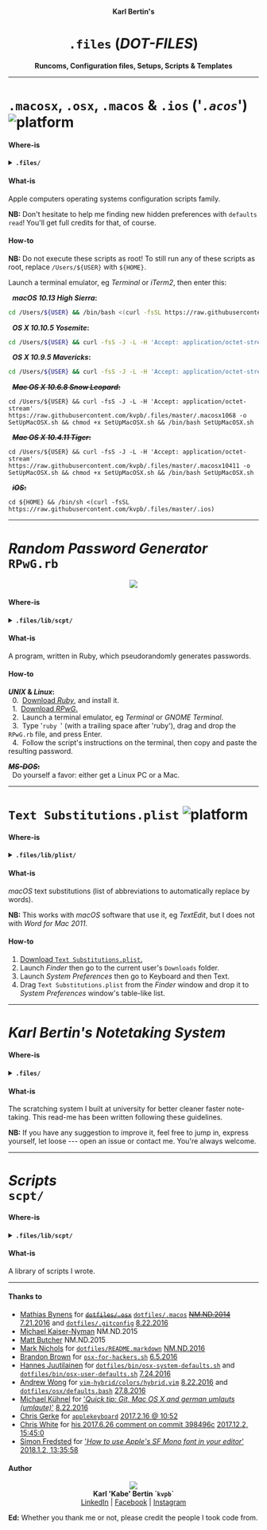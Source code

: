 <p align='center'><b>Karl Bertin's</b></p>
<h1 align='center'><code>.files</code> (<i>DOT-FILES</i>)</h1>
<p align='center'><b>Runcoms, Configuration files, Setups, Scripts & Templates</b></p>

- - -

# `.macosx`, `.osx`, `.macos` & `.ios` ('_`.acos`_') ![platform](https://gistcdn.githack.com/kvpb/e55c254ded3bc5eac9bc4f29c78ec75c/raw/3ed1cca704de2cb968baa5fabaf3eec5921d3a01/apple-F6F6F6D5E1ED1E72F21AD5FD-madeona-1AD5FD1E72F2-mac-F6F6F6D5E1ED.svg)

#### Where-is
<details><summary><b><code>.files/</code></b></summary>

- [ ] `.macosx104`
- [ ] `.macosx106`
- [x] `.osx109`
- [x] `.osx1010`
- [x] `.macos1013`
- [ ] `.ios`
</details>

#### What-is

Apple computers operating systems configuration scripts family.

**NB:** Don't hesitate to help me finding new hidden preferences with `defaults read`! You'll get full credits for that, of course.

#### How-to

**NB:** Do not execute these scripts as root! To still run any of these scripts as root, replace `/Users/${USER}` with `${HOME}`.

Launch a terminal emulator, eg _Terminal_ or _iTerm2_, then enter this:

&nbsp;&nbsp;**_macOS 10.13 High Sierra_:**

```sh
cd /Users/${USER} && /bin/bash <(curl -fsSL https://raw.githubusercontent.com/kvpb/.files/master/.macos1013)
```

&nbsp;&nbsp;**_OS X 10.10.5 Yosemite_:**

```sh
cd /Users/${USER} && curl -fsS -J -L -H 'Accept: application/octet-stream' https://raw.githubusercontent.com/kvpb/.files/master/.osx10105 -o SetUpOSX.sh && chmod +x SetUpOSX.sh && /bin/bash SetUpOSX.sh
```

&nbsp;&nbsp;**_OS X 10.9.5 Mavericks_:**

```sh
cd /Users/${USER} && curl -fsS -J -L -H 'Accept: application/octet-stream' https://raw.githubusercontent.com/kvpb/.files/master/.osx1095 -o SetUpOSX.sh && chmod +x SetUpOSX.sh && /bin/bash SetUpOSX.sh
```

&nbsp;&nbsp;~~**_Mac OS X 10.6.8 Snow Leopard_:**~~

```
cd /Users/${USER} && curl -fsS -J -L -H 'Accept: application/octet-stream' https://raw.githubusercontent.com/kvpb/.files/master/.macosx1068 -o SetUpMacOSX.sh && chmod +x SetUpMacOSX.sh && /bin/bash SetUpMacOSX.sh
```

&nbsp;&nbsp;~~**_Mac OS X 10.4.11 Tiger_:**~~

```
cd /Users/${USER} && curl -fsS -J -L -H 'Accept: application/octet-stream' https://raw.githubusercontent.com/kvpb/.files/master/.macosx10411 -o SetUpMacOSX.sh && chmod +x SetUpMacOSX.sh && /bin/bash SetUpMacOSX.sh
```

&nbsp;&nbsp;~~**_iOS_:**~~
```
cd ${HOME} && /bin/sh <(curl -fsSL https://raw.githubusercontent.com/kvpb/.files/master/.ios)
```

- - -

# _Random Password Generator_<br>`RPwG.rb`

<p align='center'><a href='https://github.com/kvpb/.files/blob/master/lib/scpt/RPwG.rb'><img src='https://gist.githack.com/kvpb/543e66fc06e322658f5877e9e2f77cda/raw/08ecb3022f7c7de3c1a16b05e59af04b92e19af5/RPwG.svg'></a></p>

#### Where-is
<details><summary><b><code>.files/lib/scpt/</code></b></summary>

- [x] `RPwG.rb`
</details>

#### What-is

A program, written in Ruby, which pseudorandomly generates passwords.

#### How-to

**_UNIX_ & _Linux_:**  
&nbsp;&nbsp;0.&nbsp;&nbsp;[Download _Ruby_,](https://www.ruby-lang.org/en/downloads/) and install it.  
&nbsp;&nbsp;1.&nbsp;&nbsp;[Download _RPwG_.](https://github.com/kvpb/.files/blob/master/lib/scpt/RPwG.rb)  
&nbsp;&nbsp;2.&nbsp;&nbsp;Launch a terminal emulator, eg _Terminal_ or _GNOME Terminal_.  
&nbsp;&nbsp;3.&nbsp;&nbsp;Type '`ruby `' (with a trailing space after 'ruby'), drag and drop the `RPwG.rb` file, and press Enter.  
&nbsp;&nbsp;4.&nbsp;&nbsp;Follow the script's instructions on the terminal, then copy and paste the resulting password.

~~**_MS-DOS_:**~~  
&nbsp;&nbsp;Do yourself a favor: either get a Linux PC or a Mac.

- - -

# `Text Substitutions.plist` ![platform](https://img.shields.io/badge/for-Mac-1AD5FD.svg)

<!--**`Text Substitutions.plist`:**
| Replace | With |
| --- | --- |
|  |  |-->

#### Where-is
<details><summary><b><code>.files/lib/plist/</code></b></summary>

- [x] `Text Substitutions.plist`
</details>

#### What-is

_macOS_ text substitutions (list of abbreviations to automatically replace by words).

**NB:** This works with _macOS_ software that use it, eg _TextEdit_, but I does not with _Word for Mac 2011_.

#### How-to

1. [Download `Text Substitutions.plist`.](https://raw.githack.com/kvpb/.files/master/lib/plist/Text%20Substitutions.plist)  
2. Launch _Finder_ then go to the current user's `Downloads` folder.  
3. Launch _System Preferences_ then go to Keyboard and then Text.  
4. Drag `Text Substitutions.plist` from the _Finder_ window and drop it to _System Preferences_ window's table-like list.

- - -

# _Karl Bertin's Notetaking System_

<!--<p align='center'><a=href='https://github.com/kvpb/.files/raw/master/notetakingsystem.docx'><img src='https://gist.githack.com/kvpb/d09c287b1d3c8e77bb9897db657938d4/raw/54cdac0b8ffad36d9ade790cfa53d138c6867412/karlbertinsscratchingsystemfrontcover.svg'></a>-->

#### Where-is
<details><summary><b><code>.files/</code></b></summary>

- [x] `flashcardsstructures.docx`
- [x] `uenctcnyyyymmdd.docx`
- [x] `Forename_Surname_UEN_GN_Fiche_de_lecture.docx`
- [x] `Forename_Surname_UEN_GN_Memoire.docx`
- [x] `notetakingstructures.docx`
- [x] `notetakingsystem.docx`
- [x] `name.docx`
</details>

#### What-is

The scratching system I built at university for better cleaner faster note-taking. This read-me has been written following these guidelines.

**NB:** If you have any suggestion to improve it, feel free to jump in, express yourself, let loose --- open an issue or contact me. You're always welcome.

- - -

# _Scripts_<br>`scpt/`

#### Where-is
<details><summary><b><code>.files/lib/scpt/</code></b></summary>

- [x] `InstallXcodeCommandLineTools.sh` ![platform](https://img.shields.io/badge/for-Mac-1AD5FD.svg)
- [x] `InstallGitforMac.sh` ![platform](https://img.shields.io/badge/for-Mac-1AD5FD.svg) ![language](https://img.shields.io/badge/language-UNIX%20Shell%20Script-brightgreen.svg)
- [x] `Installfswatch.sh` ![platform](https://img.shields.io/badge/for-Mac-1AD5FD.svg) ![language](https://img.shields.io/badge/language-UNIX%20Shell%20Script-brightgreen.svg)
- [x] `Installmas-cli.sh` ![platform](https://img.shields.io/badge/for-Mac-1AD5FD.svg) ![language](https://img.shields.io/badge/language-UNIX%20Shell%20Script-brightgreen.svg)
- [ ] ~~`InstallRAR.sh`~~
  - [x] `InstallRAR550forMacOSX.sh` ![firmware](https://img.shields.io/badge/firmware-Mac%20OS%20X-white.svg) ![language](https://img.shields.io/badge/language-UNIX%20Shell%20Script-brightgreen.svg)
- [x] `InstallHomebrew.sh` ![platform](https://img.shields.io/badge/for-Mac-1AD5FD.svg) <!--![firmware](https://img.shields.io/badge/firmware-Linux-black.svg)--> ![language](https://img.shields.io/badge/language-UNIX%20Shell%20Script-brightgreen.svg)
- [ ] `InstallHomebrewBundle.sh` ![platform](https://img.shields.io/badge/for-Mac-1AD5FD.svg)
- [ ] `InstallrbenvHomebrew.sh` ![platform](https://img.shields.io/badge/for-Mac-1AD5FD.svg)
- [ ] `InstallpyenvHomebrew.sh` ![platform](https://img.shields.io/badge/for-Mac-1AD5FD.svg)
- [ ] `InstallhtopHomebrew.sh` ![platform](https://img.shields.io/badge/for-Mac-1AD5FD.svg)
- [ ] `InstallUnRARX.sh` ![platform](https://img.shields.io/badge/for-Mac-1AD5FD.svg)
  - [x] `InstallUnRarX22.sh` ![platform](https://img.shields.io/badge/for-Mac-1AD5FD.svg) ![language](https://img.shields.io/badge/language-UNIX%20Shell%20Script-brightgreen.svg)
- [x] `InstallXLD.sh` ![platform](https://img.shields.io/badge/for-Mac-1AD5FD.svg) ![language](https://img.shields.io/badge/language-UNIX%20Shell%20Script-brightgreen.svg)
- [ ] `InstallJumpcut.sh` ![platform](https://img.shields.io/badge/for-Mac-1AD5FD.svg)
- [ ] `InstallSizeUp.sh` ![platform](https://img.shields.io/badge/for-Mac-1AD5FD.svg)
- [ ] `InstallFlux.sh` ![platform](https://img.shields.io/badge/for-Mac-1AD5FD.svg)
- [ ] `InstallOnyX.sh` ![platform](https://img.shields.io/badge/for-Mac-1AD5FD.svg)
- [x] `InstalliTunes1265.sh` ![platform](https://img.shields.io/badge/for-Mac-1AD5FD.svg) ![language](https://img.shields.io/badge/language-UNIX%20Shell%20Script-brightgreen.svg)
- [x] `InstallAppZapper.sh` ![platform](https://img.shields.io/badge/for-Mac-1AD5FD.svg) ![language](https://img.shields.io/badge/language-UNIX%20Shell%20Script-brightgreen.svg)
- [ ] `InstallGPGSuite.sh`
- [ ] `InstallPaparazzi.sh` ![platform](https://img.shields.io/badge/for-Mac-1AD5FD.svg)
- [ ] `InstallTransmission.sh`
- [ ] `InstallJDownloader2.sh`
- [ ] `InstallSanFranciscoFontFamily.sh`
  - [x] `InstallSanFrancisco.sh` ![firmware](https://img.shields.io/badge/firmware-macOS-white.svg) ![language](https://img.shields.io/badge/language-UNIX%20Shell%20Script-brightgreen.svg)
  - [x] `InstallSanFranciscoCompact.sh` ![firmware](https://img.shields.io/badge/firmware-macOS-white.svg) ![language](https://img.shields.io/badge/language-UNIX%20Shell%20Script-brightgreen.svg)
  - [x] `InstallSFMonoFromMac.sh` ![platform](https://img.shields.io/badge/for-Mac-1AD5FD.svg) ![language](https://img.shields.io/badge/language-UNIX%20Shell%20Script-brightgreen.svg)
  - [x] `InstallSFMono.sh` ![firmware](https://img.shields.io/badge/firmware-macOS-white.svg) ![language](https://img.shields.io/badge/language-UNIX%20Shell%20Script-brightgreen.svg)
- [ ] `InstallVMwareFusion8` ![platform](https://img.shields.io/badge/for-Mac-1AD5FD.svg)
- [ ] ~~`InstallPhotoshop.sh`~~
  - [ ] `InstallPsCC.sh`
  - [ ] `InstallPsCS6.sh`
- [ ] ~~`InstallIllustrator.sh`~~
  - [ ] `InstallAiCC.sh`
  - [ ] `InstallAiCS6.sh`
- [ ] ~~`InstallPhotoshopLightroom.sh`~~
  - [ ] `InstallLr7.sh`
  - [ ] `InstallLr6.sh`
- [ ] `InstallOfficeforMac.sh` ![platform](https://img.shields.io/badge/for-Mac-1AD5FD.svg)
  - [ ] `InstallOffice2016forMac.sh` ![firmware](https://img.shields.io/badge/firmware-OS%20X%2010.10%20Yosemite-white.svg)
  - [ ] `InstallOffice2011forMac.sh` ![firmware](https://img.shields.io/badge/firmware-Mac%20OS%20X-white.svg)
- [ ] `InstallSketch.sh` ![platform](https://img.shields.io/badge/for-Mac-1AD5FD.svg)
  - [x] `InstallSketch344.sh` ![firmware](https://img.shields.io/badge/firmware-OS%20X%2010.9%20Mavericks-white.svg) ![language](https://img.shields.io/badge/language-UNIX%20Shell%20Script-brightgreen.svg)
- [ ] `InstalliTerm2.sh` ![platform](https://img.shields.io/badge/for-Mac-1AD5FD.svg)
  - [x] `InstalliTerm2OS108Plus.sh` ![hardware](https://img.shields.io/badge/hardware-Mac-1AD5FD.svg) ![firmware](https://img.shields.io/badge/firmware-OS%20X%2010.8%20Mountain%20Lion-white.svg) ![language](https://img.shields.io/badge/language-UNIX%20Shell%20Script-brightgreen.svg)
- [x] `InstallHyperterm.sh` ![firmware](https://img.shields.io/badge/firmware-OS%20X%2010.9%20Mavericks-white.svg) ![language](https://img.shields.io/badge/language-UNIX%20Shell%20Script-brightgreen.svg)
  - [ ] `InstallHyper.js` ![platform](https://img.shields.io/badge/for-Mac-1AD5FD.svg) ![language](https://img.shields.io/badge/language-JavaScript-yellow.svg)
- [ ] `InstallCathode.sh` ![platform](https://img.shields.io/badge/for-Mac-1AD5FD.svg)
  - [ ] `InstallCathode203.sh`
  - [ ] `InstallCathode094.sh`
- [ ] ~~`InstallPathFinder.sh`~~
  - [ ] `InstallPathFinder7.sh` ![platform](https://img.shields.io/badge/for-Mac-1AD5FD.svg)
  - [ ] `InstallPathFinder6.sh` ![platform](https://img.shields.io/badge/for-Mac-1AD5FD.svg)
- [ ] `InstallForkLift.sh` ![platform](https://img.shields.io/badge/for-Mac-1AD5FD.svg)
  - [ ] `InstallForkLift3.sh`
  - [ ] `InstallForkLift2.sh`
- [x] `InstallVLC.sh` ![firmware](https://img.shields.io/badge/firmware-Mac%20OS%20X-white.svg) ![language](https://img.shields.io/badge/language-UNIX%20Shell%20Script-brightgreen.svg)
- [x] `InstallSoulver.sh` ![platform](https://img.shields.io/badge/for-Mac-1AD5FD.svg) ![language](https://img.shields.io/badge/language-UNIX%20Shell%20Script-brightgreen.svg)
- [x] `InstallChrome.sh` ![firmware](https://img.shields.io/badge/firmware-OS%20X%2010.9%20Mavericks-white.svg) ![language](https://img.shields.io/badge/language-UNIX%20Shell%20Script-brightgreen.svg)
- [x] `InstallDropbox.sh` ![firmware](https://img.shields.io/badge/firmware-OS%20X%2010.9%20Mavericks-white.svg) ![language](https://img.shields.io/badge/language-UNIX%20Shell%20Script-brightgreen.svg)
- [ ] `UninstallDropbox.sh` ![firmware](https://img.shields.io/badge/firmware-OS%20X%2010.9%20Mavericks-white.svg)
- [x] `Installdbxcli.sh` ![firmware](https://img.shields.io/badge/firmware-OS%20X%2010.9%20Mavericks-white.svg) ![language](https://img.shields.io/badge/language-UNIX%20Shell%20Script-brightgreen.svg)
- [x] `InstallSpotify.sh` ![firmware](https://img.shields.io/badge/firmware-OS%20X%2010.9%20Mavericks-white.svg) ![language](https://img.shields.io/badge/language-UNIX%20Shell%20Script-brightgreen.svg)
- [ ] `InstallWhatsApp.sh`
- [ ] ~~`InstallMessengerforMac.sh`~~ ![platform](https://img.shields.io/badge/for-Mac-1AD5FD.svg)
- [ ] `InstallGoofy.sh` ![platform](https://img.shields.io/badge/for-Mac-1AD5FD.svg)
- [x] `RPwG.rb` ![platform](https://img.shields.io/badge/for-Mac-1AD5FD.svg) ![firmware](https://img.shields.io/badge/-Linux-black.svg) ![language](https://img.shields.io/badge/language-Ruby-red.svg)
- [x] `SetKeyboardBrightnessTo100percent.sh` ![platform](https://img.shields.io/badge/for-Mac-1AD5FD.svg) ![language](https://img.shields.io/badge/language-AppleScript-gray.svg)
- [x] `SetVolumeTo50percent.sh` ![platform](https://img.shields.io/badge/for-Mac-1AD5FD.svg) ![language](https://img.shields.io/badge/language-AppleScript-gray.svg)
- [x] `SetVolumeToMuted.sh` ![platform](https://img.shields.io/badge/for-Mac-1AD5FD.svg) ![language](https://img.shields.io/badge/language-AppleScript-gray.svg)
- [x] `GetVolumeMuteStatus.sh` ![platform](https://img.shields.io/badge/for-Mac-1AD5FD.svg) ![language](https://img.shields.io/badge/language-AppleScript-gray.svg)
- [x] `NewTestFolders.sh` ![firmware](https://img.shields.io/badge/firmware-OS%20X%2010.9%20Mavericks-white.svg) ![language](https://img.shields.io/badge/language-UNIX%20Shell%20Script-brightgreen.svg)
- [x] `RemoveDirectoryFromUsersHome.sh` ![firmware](https://img.shields.io/badge/firmware-OS%20X%2010.9%20Mavericks-white.svg) ![language](https://img.shields.io/badge/language-UNIX%20Shell%20Script-brightgreen.svg)
- [x] `RemoveCreativeCloudFilesFromUsersHome.sh` ![firmware](https://img.shields.io/badge/firmware-OS%20X%2010.9%20Mavericks-white.svg) ![language](https://img.shields.io/badge/language-UNIX%20Shell%20Script-brightgreen.svg)
- [ ] `DeleteChromeSuggestions.sh`
- [ ] `SaveSHSH2Blobs.sh`
- [x] `InstallGunGodzMac.sh` ![platform](https://img.shields.io/badge/for-Mac-1AD5FD.svg) ![language](https://img.shields.io/badge/language-UNIX%20Shell%20Script-brightgreen.svg)
- [x] `InstallSuperCrateBoxOSX.sh` ![platform](https://img.shields.io/badge/for-Mac-1AD5FD.svg) ![language](https://img.shields.io/badge/language-UNIX%20Shell%20Script-brightgreen.svg)
</details>

#### What-is

A library of scripts I wrote.

<!--
#### How-to


-->

- - -

#### Thanks to

* [Mathias Bynens](https://mathiasbynens.be/) for ~~[`dotfiles/.osx`](https://raw.githubusercontent.com/mathiasbynens/dotfiles/master/.osx)~~ [`dotfiles/.macos`](https://raw.githubusercontent.com/mathiasbynens/dotfiles/master/.macos) ~~[NM.ND.2014](https://github.com/mathiasbynens/dotfiles/commit/3b4eb3efb692aa4d19a1e2c30c2ed9a65e9c7d8c)~~ [7.21.2016](https://github.com/mathiasbynens/dotfiles/commit/47268d92afbec69e3a7243a144a126bbd25bcf2c) and [`dotfiles/.gitconfig`](https://raw.githubusercontent.com/mathiasbynens/dotfiles/master/.gitconfig) [8.22.2016](https://github.com/mathiasbynens/dotfiles/commit/47268d92afbec69e3a7243a144a126bbd25bcf2c)
* [Michael Kaiser-Nyman](http://www.epicodus.com/) NM.ND.2015
* [Matt Butcher](http://technosophos.com/) NM.ND.2015
* [Mark Nichols](http://zanshin.net/) for [`dotfiles/README.markdown`](https://raw.githubusercontent.com/zanshin/dotfiles/master/README.markdown) [NM.ND.2016](https://github.com/zanshin/dotfiles/commit/02ec428566e893b765e1c34c31f330bb6531dd51)
* [Brandon Brown](https://brandonb.io/) for [`osx-for-hackers.sh`](https://gist.githubusercontent.com/brandonb927/3195465/raw/f9aa762705e6cf86cc8f3ce74b43a89eecab6f36/osx-for-hackers.sh) [6.5.2016](https://gist.github.com/brandonb927/3195465/06fe593551bc778a232584593aa462a1ce635a70)
* [Hannes Juutilainen](https://obsoletesysadmin.wordpress.com/) for [`dotfiles/bin/osx-system-defaults.sh`](https://raw.githubusercontent.com/hjuutilainen/dotfiles/master/bin/osx-system-defaults.sh) and [`dotfiles/bin/osx-user-defaults.sh`](https://raw.githubusercontent.com/hjuutilainen/dotfiles/master/bin/osx-user-defaults.sh) [7.24.2016](https://github.com/hjuutilainen/dotfiles/commit/93f33a7a5954fe63c075f43dbda688d941643d9e)
* [Andrew Wong](https://andrewwong.id.au/) for [`vim-hybrid/colors/hybrid.vim`](https://raw.githubusercontent.com/w0ng/vim-hybrid/master/colors/hybrid.vim) [8.22.2016](https://github.com/w0ng/vim-hybrid/commit/cc58baabeabc7b83768e25b852bf89c34756bf90) and [`dotfiles/osx/defaults.bash`](https://raw.githubusercontent.com/w0ng/dotfiles/master/osx/defaults.bash) [27.8.2016](https://github.com/w0ng/dotfiles/commit/98bb99e85ff175d213f2199a788411b20f483b01)
* [Michael Kühnel](http://michael-kuehnel.de/) for ['_Quick tip: Git, Mac OS X and german umlauts (umlaute)_'](https://web.archive.org/web/20141206131949/https://michael-kuehnel.de/git/2014/11/21/git-mac-osx-and-german-umlaute.html) [8.22.2016](https://github.com/mischah/dotfiles/commit/f2ab1a8bb27a6dc944e2abd991f499e7928aef0d)
* [Chris Gerke](https://www.linkedin.com/in/chrisgerke) for [`applekeyboard`](https://gist.githubusercontent.com/cgerke/e5500f93cd5edf05084c/raw/18c4513d662ffc636eba56f854b5e3b817c4bf51/applekeyboard) [2017.2.16 @ 10:52](https://gist.github.com/cgerke/e5500f93cd5edf05084c/18c4513d662ffc636eba56f854b5e3b817c4bf51)
* [Chris White](https://github.com/christopherdwhite) for [his 2017.6.26 comment on commit 398496c](https://github.com/mathiasbynens/dotfiles/commit/398496c2372d65c0e6770d02b0c5b49c0d636f31#comments) [2017.12.2, 15:45:0](https://github.com/mathiasbynens/dotfiles/commit/398496c2372d65c0e6770d02b0c5b49c0d636f31#commitcomment-22753491)
* [Simon Fredsted](https://simonfredsted.com/) for ['_How to use Apple's SF Mono font in your editor_'](https://web.archive.org/web/20190317135558/https://simonfredsted.com/1438) [2018.1.2, 13:35:58](https://web.archive.org/save/https://simonfredsted.com/1438)

#### Author

<p align='center'><a href='http://karlbertin.com/'><img src='https://gist.githack.com/kvpb/bfed748ac5c509985c89ea613a2bfd02/raw/8c0b311b7c848fabddf61672ba6bb72c8754fed9/karlbertinssymbol.svg'></a><br>
<b>Karl 'Kabe' Bertin `<code>kvpb</code>`</b><br> <!-- Neither `<span style='font-variant: small-caps;'>Bertin</span>` nor `B<small>ERTIN</small>` work on GitHub. -->
<a href='https://www.linkedin.com/in/karlbertin'>LinkedIn</a> | <a href='https://www.facebook.com/karlbertin'>Facebook</a> | <a href='https://www.instagram.com/karlbertin/'>Instagram</a></p>

**Ed:** Whether you thank me or not, please credit the people I took code from.

<!--**PS:** -->
